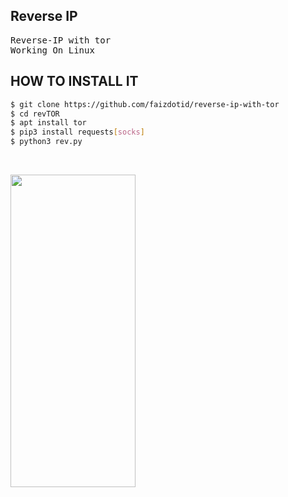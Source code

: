 ## Reverse IP
<pre>
Reverse-IP with tor
Working On Linux
</pre>

## HOW TO INSTALL IT
```bash
$ git clone https://github.com/faizdotid/reverse-ip-with-tor
$ cd revTOR
$ apt install tor
$ pip3 install requests[socks]
$ python3 rev.py
```
<br>
<pre>
<img src="https://raw.githubusercontent.com/faizganz14/revTOR/main/Screenshot_20210127_122223.jpg" width="200px" height="500px">
</pre>

